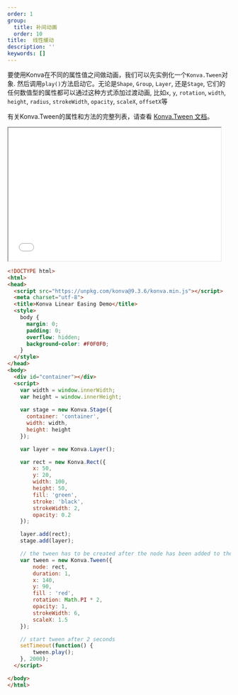 ```yaml
---
order: 1
group:
  title: 补间动画
  order: 10
title:  线性缓动
description: ''
keywords: []
---
```

要使用Konva在不同的属性值之间做动画，我们可以先实例化一个`Konva.Tween`对象. 然后调用`play()`方法启动它。无论是`Shape`,
`Group`, `Layer`, 还是`Stage`, 它们的任何数值型的属性都可以通过这种方式添加过渡动画, 比如`x`, `y`, `rotation`,
`width`, `height`, `radius`, `strokeWidth`, `opacity`, `scaleX`, `offsetX`等

有关Konva.Tween的属性和方法的完整列表，请查看
[Konva.Tween 文档](https://konvajs.github.io/api/Konva.Tween.html)。

<iframe src="/downloads/code/tweens/Linear_Easing.html" style="width: 50vw;height:300px;"></iframe>

```html
<!DOCTYPE html>
<html>
<head>
  <script src="https://unpkg.com/konva@9.3.6/konva.min.js"></script>
  <meta charset="utf-8">
  <title>Konva Linear Easing Demo</title>
  <style>
    body {
      margin: 0;
      padding: 0;
      overflow: hidden;
      background-color: #F0F0F0;
    }
  </style>
</head>
<body>
  <div id="container"></div>
  <script>
    var width = window.innerWidth;
    var height = window.innerHeight;
    
    var stage = new Konva.Stage({
      container: 'container',
      width: width,
      height: height
    });

    var layer = new Konva.Layer();

    var rect = new Konva.Rect({
        x: 50,
        y: 20,
        width: 100,
        height: 50,
        fill: 'green',
        stroke: 'black',
        strokeWidth: 2,
        opacity: 0.2
    });

    layer.add(rect);
    stage.add(layer);

    // the tween has to be created after the node has been added to the layer
    var tween = new Konva.Tween({
        node: rect,
        duration: 1,
        x: 140,
        y: 90,
        fill : 'red',
        rotation: Math.PI * 2,
        opacity: 1,
        strokeWidth: 6,
        scaleX: 1.5
    });

    // start tween after 2 seconds
    setTimeout(function() {
        tween.play();
    }, 2000);
  </script>

</body>
</html>
```
